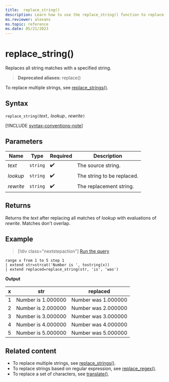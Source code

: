 ```yaml
---
title:  replace_string()
description: Learn how to use the replace_string() function to replace all string matches with another string.
ms.reviewer: alexans
ms.topic: reference
ms.date: 05/21/2023
---
```

# replace_string()

Replaces all string matches with a specified string.

> **Deprecated aliases:** replace()

To replace multiple strings, see [replace_strings()](replace-strings-function.md).

## Syntax

`replace_string(`*text*`,` *lookup*`,` *rewrite*`)`

[!INCLUDE [syntax-conventions-note](../includes/syntax-conventions-note.md)]

## Parameters

|Name|Type|Required|Description|
|--|--|--|--|
|*text*| `string` | :heavy_check_mark:|The source string.|
|*lookup*| `string` | :heavy_check_mark:|The string to be replaced.|
|*rewrite*| `string` | :heavy_check_mark:|The replacement string.|

## Returns

Returns the *text* after replacing all matches of *lookup* with evaluations of *rewrite*. Matches don't overlap.

## Example

> [!div class="nextstepaction"]
> <a href="https://dataexplorer.azure.com/clusters/help/databases/Samples?query=H4sIAAAAAAAAA0WLOwqAMBBEe08x3RqwsbD0Cl5Boq4hoEnYREzh4d1CsBjmwxuxwTEqdoknepSIAblwQt884Fo4bNplVK22tDRd58ICn0Gd0jr74NpqzI8Lp8OuvI1fmD9IrQP5rEe6bSbzAkZqfYp8AAAA" target="_blank">Run the query</a>

```kusto
range x from 1 to 5 step 1
| extend str=strcat('Number is ', tostring(x))
| extend replaced=replace_string(str, 'is', 'was')
```

**Output**

| x    | str | replaced|
|---|---|---|
| 1    | Number is 1.000000  | Number was 1.000000|
| 2    | Number is 2.000000  | Number was 2.000000|
| 3    | Number is 3.000000  | Number was 3.000000|
| 4    | Number is 4.000000  | Number was 4.000000|
| 5    | Number is 5.000000  | Number was 5.000000|

## Related content

* To replace multiple strings, see [replace_strings()](replace-strings-function.md).
* To replace strings based on regular expression, see [replace_regex()](replace-regex-function.md).
* To replace a set of characters, see [translate()](translate-function.md).
